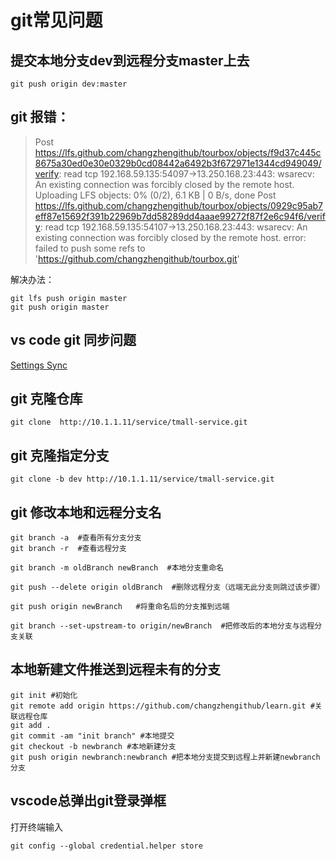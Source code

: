 # git常见问题

## 提交本地分支dev到远程分支master上去

```git
git push origin dev:master
```

## git 报错：

>Post https://lfs.github.com/changzhengithub/tourbox/objects/f9d37c445c8675a30ed0e30e0329b0cd08442a6492b3f672971e1344cd949049/verify: read tcp 192.168.59.135:54097->13.250.168.23:443: wsarecv: An existing connection was forcibly closed by the remote host.
Uploading LFS objects:   0% (0/2), 6.1 KB | 0 B/s, done
>Post https://lfs.github.com/changzhengithub/tourbox/objects/0929c95ab7eff87e15692f391b22969b7dd58289dd4aaae99272f87f2e6c94f6/verify: read tcp 192.168.59.135:54107->13.250.168.23:443: wsarecv: An existing connection was forcibly closed by the remote host.
>error: failed to push some refs to 'https://github.com/changzhengithub/tourbox.git'

解决办法：

```git
git lfs push origin master
git push origin master
```

## vs code git 同步问题

[Settings Sync](https://code.visualstudio.com/docs/editor/settings-sync)

## git 克隆仓库
```git
git clone  http://10.1.1.11/service/tmall-service.git
```

## git 克隆指定分支
```git
git clone -b dev http://10.1.1.11/service/tmall-service.git
```

## git 修改本地和远程分支名

```git
git branch -a  #查看所有分支分支
git branch -r  #查看远程分支

git branch -m oldBranch newBranch  #本地分支重命名

git push --delete origin oldBranch  #删除远程分支（远端无此分支则跳过该步骤）

git push origin newBranch   #将重命名后的分支推到远端

git branch --set-upstream-to origin/newBranch  #把修改后的本地分支与远程分支关联
```

## 本地新建文件推送到远程未有的分支

```git
git init #初始化
git remote add origin https://github.com/changzhengithub/learn.git #关联远程仓库
git add .
git commit -am "init branch" #本地提交
git checkout -b newbranch #本地新建分支
git push origin newbranch:newbranch #把本地分支提交到远程上并新建newbranch分支
```

## vscode总弹出git登录弹框

打开终端输入

```git
git config --global credential.helper store
```